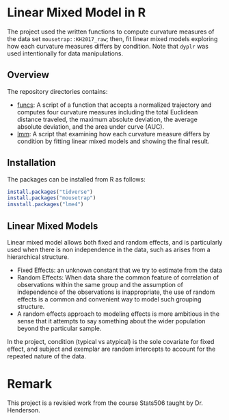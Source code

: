 # Linear Mixed Model in R
The project used the written functions to compute curvature measures of the data set `mousetrap::KH2017_raw`; then, fit linear mixed models exploring how each curvature measures differs by condition. Note that `dyplr` was used intentionally for data manipulations.

## Overview
The repository directories contains:  

* [funcs](https://github.com/mclu/LinearMixedModel/blob/master/funcs.R): A script of a function that accepts a normalized trajectory and computes four curvature measures including the total Euclidean distance traveled, the maximum absolute deviation, the average absolute deviation, and the area under curve (AUC).  
* [lmm](https://github.com/mclu/LinearMixedModel/blob/master/lmm.R):  A script that examining how each curvature measure differs by condition by fitting linear mixed models and showing the final result.

## Installation
The packages can be installed from R as follows:

``` r
install.packages("tidverse")
install.packages("mousetrap")
insstall.packages("lme4")
```

## Linear Mixed Models
Linear mixed model allows both fixed and random effects, and is particularly used when there is non independence in the data, such as arises from a hierarchical structure.

* Fixed Effects: an unknown constant that we try to estimate from the data
* Random Effects: When data share the common feature of correlation of observations within the same group and the assumption of independence of the observations is inappropriate, the use of random effects is a common and convenient way to model such grouping structure.
* A random effects approach to modeling effects is more ambitious in the sense that it attempts to say something about the wider population beyond the particular sample.

In the project, condition (typical vs atypical) is the sole covariate for fixed effect, and subject and exemplar are random intercepts to account for the repeated nature of the data. 

# Remark
This project is a revisied work from the course Stats506 taught by Dr. Henderson.
